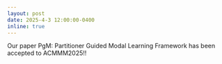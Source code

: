 ```yaml
---
layout: post
date: 2025-4-3 12:00:00-0400
inline: true
---
```


Our paper PgM: Partitioner Guided Modal Learning Framework has been accepted to ACMMM2025!!